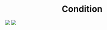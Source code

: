 <h1 align="center"> Condition </h1>
<img src="https://user-images.githubusercontent.com/25712677/57184563-5648b780-6e61-11e9-8511-766f5196f021.png" style="max-width:100%;">
<img src="https://user-images.githubusercontent.com/25712677/57184566-66609700-6e61-11e9-87d8-213f6c56318d.png" style="max-width:100%;">
